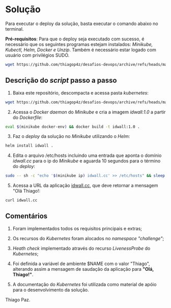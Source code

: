 # Solução

Para executar o deploy da solução, basta executar o comando abaixo no terminal.

**Pré-requisitos**: Para que o deploy seja executado com sucesso, é necessário que os seguintes programas estejam instalados: *Minikube, Kubectl, Helm, Docker e Unzip*. Também é necessário estar logado com usuário com privilégios SUDO.

```bash
wget https://github.com/thiagop4z/desafios-devops/archive/refs/heads/master.zip && unzip master.zip && cd desafios-devops-master/kubernetes/ && eval $(minikube docker-env) && docker build -t idwall:1.0 . && helm install idwall . && sudo -- sh -c "echo '$(minikube ip) idwall.cc' >> /etc/hosts" && sleep 10s && curl idwall.cc
```

## Descrição do *script* passo a passo

1. Baixa este repositório, descompacta e acessa pasta *kubernetes*:

```bash
wget https://github.com/thiagop4z/desafios-devops/archive/refs/heads/master.zip && unzip master.zip && cd desafios-devops-master/kubernetes/
```

2. Acessa o *Docker daemon* do *Minikube* e cria a imagem *idwall:1.0* a partir do *Dockerfile*:

```bash
eval $(minikube docker-env) && docker build -t idwall:1.0 .
```

3. Faz o *deploy* da solução no *Minikube* utilizando o *Helm*:

```bash
helm install idwall .
```

4. Edita o arquivo /etc/hosts incluindo uma entrada que aponta o domínio *idwall.cc* para o ip do *Minikube* e aguarda 10 segundos para o término do *deploy*:

```bash
sudo -- sh -c "echo '$(minikube ip) idwall.cc' >> /etc/hosts" && sleep 10s
```

5. Acessa a URL da aplicação [idwall.cc](http://idwall.cc), que deve retornar a mensagem "Olá Thiago!:

```bash
curl idwall.cc
```

## Comentários

1. Foram implementados todos os requisitos principais e extras;

2. Os recursos do *Kubernetes* foram alocados no *namespace "challenge"*;

3. *Heath check* implementado através do recurso *LivenessProbe* do *Kubernetes*;

4. Foi definida a variável de ambiente $NAME com o valor "Thiago", alterando assim a mensagem de saudação da aplicação para **"Olá, Thiago!"**.

5. A documentação do *Kubernetes* foi utilizada como material de apóio para o desenvolvimento da solução.

Thiago Paz.
